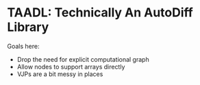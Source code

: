 # TAADL: Technically An AutoDiff Library

Goals here:
- Drop the need for explicit computational graph
- Allow nodes to support arrays directly
- VJPs are a bit messy in places


